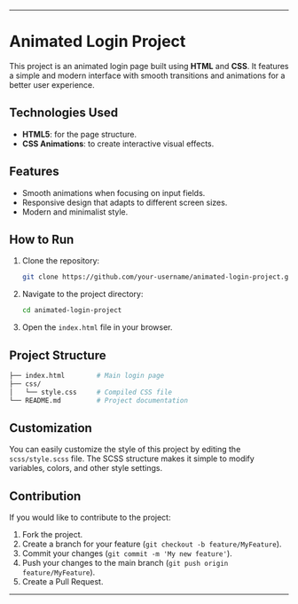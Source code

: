 
---

# Animated Login Project

This project is an animated login page built using **HTML** and **CSS**. It features a simple and modern interface with smooth transitions and animations for a better user experience.

## Technologies Used

- **HTML5**: for the page structure.
- **CSS Animations**: to create interactive visual effects.

## Features

- Smooth animations when focusing on input fields.
- Responsive design that adapts to different screen sizes.
- Modern and minimalist style.

## How to Run

1. Clone the repository:
   ```bash
   git clone https://github.com/your-username/animated-login-project.git
   ```
2. Navigate to the project directory:
   ```bash
   cd animated-login-project
   ```
3. Open the `index.html` file in your browser.

## Project Structure

```bash
├── index.html        # Main login page    
├── css/
│   └── style.css     # Compiled CSS file
└── README.md         # Project documentation
```

## Customization

You can easily customize the style of this project by editing the `scss/style.scss` file. The SCSS structure makes it simple to modify variables, colors, and other style settings.

## Contribution

If you would like to contribute to the project:

1. Fork the project.
2. Create a branch for your feature (`git checkout -b feature/MyFeature`).
3. Commit your changes (`git commit -m 'My new feature'`).
4. Push your changes to the main branch (`git push origin feature/MyFeature`).
5. Create a Pull Request.


---

